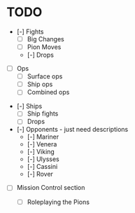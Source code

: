 # TODO

- [-] Fights
  - [ ] Big Changes
  - [ ] Pion Moves
  - [-] Drops
- [ ] Ops
  - [ ] Surface ops
  - [ ] Ship ops
  - [ ] Combined ops
- [-] Ships
  - [ ] Ship fights
  - [ ] Drops
- [-] Opponents - just need descriptions
  - [-] Mariner
  - [-] Venera
  - [-] Viking
  - [-] Ulysses
  - [-] Cassini
  - [-] Rover
- [ ] Mission Control section
  - [ ] Roleplaying the Pions

